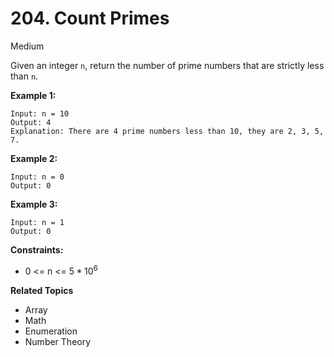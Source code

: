 # 204. Count Primes

Medium

Given an integer `n`, return the number of prime numbers that are strictly less than `n`.

 

**Example 1:**
```
Input: n = 10
Output: 4
Explanation: There are 4 prime numbers less than 10, they are 2, 3, 5, 7.
```
**Example 2:**
```
Input: n = 0
Output: 0
```
**Example 3:**
```
Input: n = 1
Output: 0
``` 

**Constraints:**

- 0 <= n <= $5 * 10^6$

**Related Topics**
- Array
- Math
- Enumeration
- Number Theory

